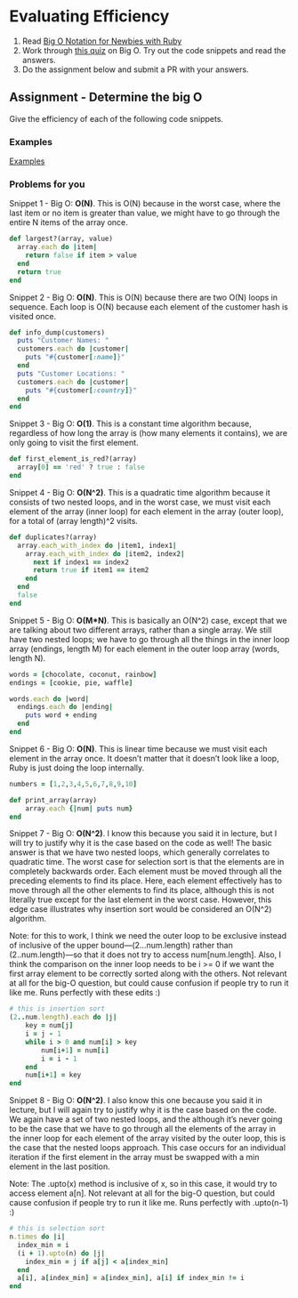 # Evaluating Efficiency

1. Read [Big O Notation for Newbies with Ruby](http://www.datakicks.com/2016/06/04/big-o-notation.html)
2. Work through [this quiz](http://www.codequizzes.com/computer-science/beginner/big-o-algorithms) on Big O. Try out the code snippets and read the answers.
3. Do the assignment below and submit a PR with your answers.


## Assignment - Determine the big O
Give the efficiency of each of the following code snippets.

### Examples
[Examples](examples.md)

### Problems for you

Snippet 1 - Big O: **O(N)**. This is O(N) because in the worst case, where the last item or no item is greater than value, we might have to go through the entire N items of the array once.

```ruby
def largest?(array, value)
  array.each do |item|
    return false if item > value
  end
  return true
end
```

Snippet 2 - Big O: **O(N)**. This is O(N) because there are two O(N) loops in sequence. Each loop is O(N) because each element of the customer hash is visited once.

```ruby
def info_dump(customers)
  puts "Customer Names: "
  customers.each do |customer|
    puts "#{customer[:name]}"
  end
  puts "Customer Locations: "
  customers.each do |customer|
    puts "#{customer[:country]}"
  end
end
```

Snippet 3 - Big O: **O(1)**. This is a constant time algorithm because, regardless of how long the array is (how many elements it contains), we are only going to visit the first element.

```ruby
def first_element_is_red?(array)
  array[0] == 'red' ? true : false
end
```

Snippet 4 - Big O: **O(N^2)**. This is a quadratic time algorithm because it consists of two nested loops, and in the worst case, we must visit each element of the array (inner loop) for each element in the array (outer loop), for a total of (array length)^2 visits.

```ruby
def duplicates?(array)
  array.each_with_index do |item1, index1|
    array.each_with_index do |item2, index2|
      next if index1 == index2
      return true if item1 == item2
    end
  end
  false
end
```

Snippet 5 - Big O: **O(M*N)**. This is basically an O(N^2) case, except that we are talking about two different arrays, rather than a single array. We still have two nested loops; we have to go through all the things in the inner loop array (endings, length M) for each element in the outer loop array (words, length N). 

```ruby
words = [chocolate, coconut, rainbow]
endings = [cookie, pie, waffle]

words.each do |word|
  endings.each do |ending|
    puts word + ending
  end
end
```

Snippet 6 - Big O: **O(N)**. This is linear time because we must visit each element in the array once. It doesn’t matter that it doesn’t look like a loop, Ruby is just doing the loop internally.

```ruby
numbers = [1,2,3,4,5,6,7,8,9,10]

def print_array(array)
    array.each {|num| puts num}
end
```

Snippet 7 - Big O: **O(N^2)**. I know this because you said it in lecture, but I will try to justify why it is the case based on the code as well! The basic answer is that we have two nested loops, which generally correlates to quadratic time. The worst case for selection sort is that the elements are in completely backwards order. Each element must be moved through all the preceding elements to find its place. Here, each element effectively has to move through all the other elements to find its place, although this is not literally true except for the last element in the worst case. However, this edge case illustrates why insertion sort would be considered an O(N^2) algorithm.

Note: for this to work, I think we need the outer loop to be exclusive instead of inclusive of the upper bound—(2…num.length) rather than (2..num.length)—so that it does not try to access num[num.length]. Also, I think the comparison on the inner loop needs to be i >= 0 if we want the first array element to be correctly sorted along with the others. Not relevant at all for the big-O question, but could cause confusion if people try to run it like me. Runs perfectly with these edits :)

```ruby
# this is insertion sort
(2..num.length).each do |j|
    key = num[j]
    i = j - 1
    while i > 0 and num[i] > key
        num[i+1] = num[i]
        i = i - 1
    end
    num[i+1] = key
end
```

Snippet 8 - Big O: **O(N^2)**. I also know this one because you said it in lecture, but I will again try to justify why it is the case based on the code. We again have a set of two nested loops, and the although it’s never going to be the case that we have to go through all the elements of the array in the inner loop for each element of the array visited by the outer loop, this is the case that the nested loops approach. This case occurs for an individual iteration if the first element in the array must be swapped with a min element in the last position.

Note: The .upto(x) method is inclusive of x, so in this case, it would try to access element a[n]. Not relevant at all for the big-O question, but could cause confusion if people try to run it like me. Runs perfectly with .upto(n-1) :)


```ruby
# this is selection sort
n.times do |i|
  index_min = i
  (i + 1).upto(n) do |j|
    index_min = j if a[j] < a[index_min]
  end
  a[i], a[index_min] = a[index_min], a[i] if index_min != i
end
```
